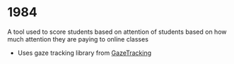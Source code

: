 # 1984
A tool used to score students based on attention of students based on how much attention they are paying to online classes

- Uses gaze tracking library from [GazeTracking](https://github.com/antoinelame/GazeTracking)
